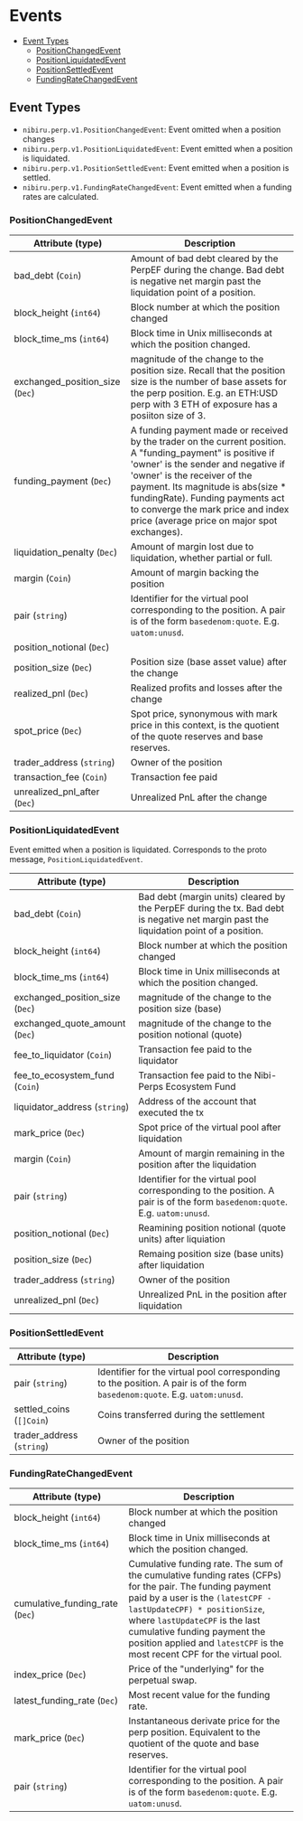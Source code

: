 # Events

- [Event Types](#event-types)
  - [PositionChangedEvent](#positionchangedevent)
  - [PositionLiquidatedEvent](#positionliquidatedevent)
  - [PositionSettledEvent](#positionsettledevent)
  - [FundingRateChangedEvent](#fundingratechangedevent)

## Event Types
- `nibiru.perp.v1.PositionChangedEvent`: Event omitted when a position changes
- `nibiru.perp.v1.PositionLiquidatedEvent`: Event emitted when a position is liquidated.
- `nibiru.perp.v1.PositionSettledEvent`: Event emitted when a position is settled.
- `nibiru.perp.v1.FundingRateChangedEvent`: Event emitted when a funding rates are calculated.

### PositionChangedEvent

| Attribute (type) | Description |
| --- | ---  |
| bad_debt (`Coin`) | Amount of bad debt cleared by the PerpEF during the change. Bad debt is negative net margin past the liquidation point of a position. |
| block_height (`int64`) | Block number at which the position changed |
| block_time_ms (`int64`) | Block time in Unix milliseconds at which the position changed. |
| exchanged_position_size (`Dec`) | magnitude of the change to the position size. Recall that the position size is the number of base assets for the perp position. E.g. an ETH:USD perp with 3 ETH of exposure has a posiiton size of 3. |
| funding_payment (`Dec`) | A funding payment made or received by the trader on the current position. A "funding_payment" is positive if 'owner' is the sender and negative if 'owner' is the receiver of the payment. Its magnitude is abs(size * fundingRate). Funding payments act to converge the mark price and index price (average price on major spot exchanges). |
| liquidation_penalty (`Dec`) | Amount of margin lost due to liquidation, whether partial or full. |
| margin (`Coin`) | Amount of margin backing the position |
| pair (`string`) | Identifier for the virtual pool corresponding to the position. A pair is of the form `basedenom:quote`. E.g. `uatom:unusd`. |
| position_notional (`Dec`) |  |
| position_size (`Dec`) | Position size (base asset value) after the change |
| realized_pnl (`Dec`) | Realized profits and losses after the change |
| spot_price (`Dec`) | Spot price, synonymous with mark price in this context, is the quotient of the quote reserves and base reserves. |
| trader_address (`string`) | Owner of the position |
| transaction_fee (`Coin`) | Transaction fee paid |
| unrealized_pnl_after (`Dec`) | Unrealized PnL after the change |

### PositionLiquidatedEvent

Event emitted when a position is liquidated.
Corresponds to the proto message, `PositionLiquidatedEvent`.

| Attribute (type) | Description |
| ---------------- | ----------  |
| bad_debt (`Coin`) | Bad debt (margin units) cleared by the PerpEF during the tx. Bad debt is negative net margin past the liquidation point of a position. |
| block_height (`int64`) | Block number at which the position changed |
| block_time_ms (`int64`) | Block time in Unix milliseconds at which the position changed. |
| exchanged_position_size (`Dec`) | magnitude of the change to the position size (base) |
| exchanged_quote_amount (`Dec`) | magnitude of the change to the position notional (quote) |
| fee_to_liquidator (`Coin`) | Transaction fee paid to the liquidator |
| fee_to_ecosystem_fund (`Coin`) | Transaction fee paid to the Nibi-Perps Ecosystem Fund |
| liquidator_address (`string`) | Address of the account that executed the tx |
| mark_price (`Dec`) | Spot price of the virtual pool after liquidation |
| margin (`Coin`) | Amount of margin remaining in the position after the liquidation |
| pair (`string`) | Identifier for the virtual pool corresponding to the position. A pair is of the form `basedenom:quote`. E.g. `uatom:unusd`. |
| position_notional (`Dec`) | Reamining position notional (quote units) after liquiation  |
| position_size (`Dec`) | Remaing position size (base units) after liquidation |
| trader_address (`string`) | Owner of the position |
| unrealized_pnl (`Dec`) | Unrealized PnL in the position after liquidation |

### PositionSettledEvent

| Attribute (type) | Description |
| ---------------- | ----------  |
| pair (`string`) | Identifier for the virtual pool corresponding to the position. A pair is of the form `basedenom:quote`. E.g. `uatom:unusd`. |
| settled_coins (`[]Coin`) | Coins transferred during the settlement |
| trader_address (`string`) | Owner of the position |

### FundingRateChangedEvent

| Attribute (type) | Description |
| ---------------- | ----------  |
| block_height (`int64`) | Block number at which the position changed |
| block_time_ms (`int64`) | Block time in Unix milliseconds at which the position changed. |
| cumulative_funding_rate (`Dec`) | Cumulative funding rate. The sum of the cumulative funding rates (CFPs) for the pair. The funding payment paid by a user is the `(latestCPF - lastUpdateCPF) * positionSize`, where `lastUpdateCPF` is the last cumulative funding payment the position applied and `latestCPF` is the most recent CPF for the virtual pool. |
| index_price (`Dec`) | Price of the "underlying" for the perpetual swap. |
| latest_funding_rate (`Dec`) | Most recent value for the funding rate.  |
| mark_price (`Dec`) | Instantaneous derivate price for the perp position. Equivalent to the quotient of the quote and base reserves. |
| pair (`string`) | Identifier for the virtual pool corresponding to the position. A pair is of the form `basedenom:quote`. E.g. `uatom:unusd`. |

<!--  Template for other event specs

| Attribute (type)   | Description     |
| ------------------ | --------------- |
| attribute (`type`) | TODOdescription |

-->
